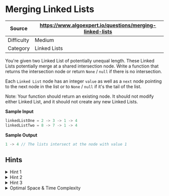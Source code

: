 # Merging Linked Lists

| Source | https://www.algoexpert.io/questions/merging-linked-lists |
|---|---|
| Difficulty | Medium |
| Category | Linked Lists |

You're given two Linked List of potentially unequal length. These Linked Lists potentially
merge at a shared intersection node. Write a function that returns the intersection
node or return `None` / `null` if there is no intersection.

Each `Linked List` node has an integer `value` as well as a `next` node pointing to the
next node in the list or to `None` / `null` if it's the tail of the list.

Note: Your function should return an existing node. It should not modify either
Linked List, and it should not create any new Linked Lists.

**Sample Input**
```ts
linkedListOne = 2 -> 3 -> 1 -> 4
linkedListTwo = 8 -> 7 -> 1 -> 4
```

**Sample Output**
```ts
1 -> 4 // The lists intersect at the node with value 1
```

## Hints

<details>
<summary>Hint 1</summary>
All of the nodes after the intersection point of two Linked Lists will be the same.
</details>

<details>
<summary>Hint 2</summary>
If the two Linked Lists are of different lengths, then none of the extra nodes of
the longer list at the beginning can be the intersection point, since the ends must
be the same.
</details>

<details>
<summary>Hint 3</summary>
The length of the first list + the distance of the second head from the intersection
point will be equal to the length of the second list + the distance of the first head
from the intersection point. This can be prove using the information from hints 1 and 2.
</details>

<details>
<summary>Optimal Space &amp; Time Complexity</summary>
O(??) time | O(??) space - where ?? is ...
</details>
